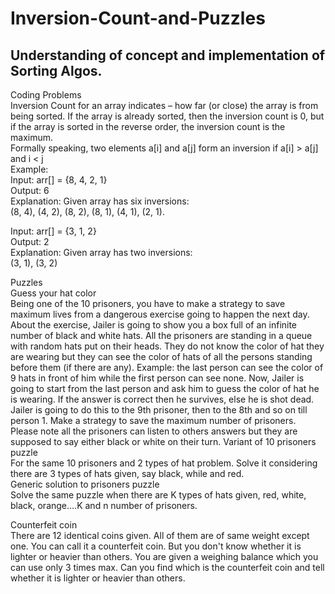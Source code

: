 # Inversion-Count-and-Puzzles
## Understanding of concept and implementation of Sorting Algos.
Coding Problems  <br />
Inversion Count for an array indicates – how far (or close) the array is from being sorted. If the array is already sorted, then the inversion count is 0, but if the array is sorted in the reverse order, the inversion count is the maximum.  <br />
Formally speaking, two elements a[i] and a[j] form an inversion if a[i] > a[j] and i < j  <br />
Example:  <br />
Input: arr[] = {8, 4, 2, 1}  <br />
Output: 6  <br />
Explanation: Given array has six inversions: <br />
(8, 4), (4, 2), (8, 2), (8, 1), (4, 1), (2, 1).  <br />

Input: arr[] = {3, 1, 2}  <br />
Output: 2  <br />
Explanation: Given array has two inversions:  <br />
(3, 1), (3, 2)  <br />


Puzzles  <br />
Guess your hat color  <br />
Being one of the 10 prisoners, you have to make a strategy to save maximum lives from a dangerous exercise going to happen the next day. About the exercise, Jailer is going to show you a box full of an infinite number of black and white hats. All the prisoners are standing in a queue with random hats put on their heads. They do not know the color of hat they are wearing but they can see the color of hats of all the persons standing before them (if there are any). Example: the last person can see the color of 9 hats in front of him while the first person can see none. Now, Jailer is going to start from the last person and ask him to guess the color of hat he is wearing. If the answer is correct then he survives, else he is shot dead. Jailer is going to do this to the 9th prisoner, then to the 8th and so on till person 1. Make a strategy to save the maximum number of prisoners. Please note all the prisoners can listen to others answers but they are supposed to say either black or white on their turn. 
Variant of 10 prisoners puzzle  <br />
For the same 10 prisoners and 2 types of hat problem. Solve it considering there are 3 types of hats given, say black, while and red.  <br /> 
Generic solution to prisoners puzzle  <br />
Solve the same puzzle when there are K types of hats given, red, white, black, orange….K  and n number of prisoners.  <br />

Counterfeit coin  <br />
There are 12 identical coins given. All of them are of same weight except one. You can call it a counterfeit coin. But you don't know whether it is lighter or heavier than others. You are given a weighing balance which you can use only 3 times max. Can you find which is the counterfeit coin and tell whether it is lighter or heavier than others. 
